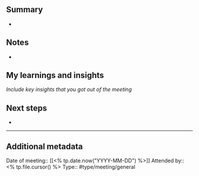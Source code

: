 ## Summary
- 

## Notes
- 

## My learnings and insights
*Include key insights that you got out of the meeting* 

## Next steps 
- 

---
## Additional metadata
Date of meeting:: [[<% tp.date.now("YYYY-MM-DD") %>]]
Attended by::   <% tp.file.cursor() %>
Type:: #type/meeting/general

